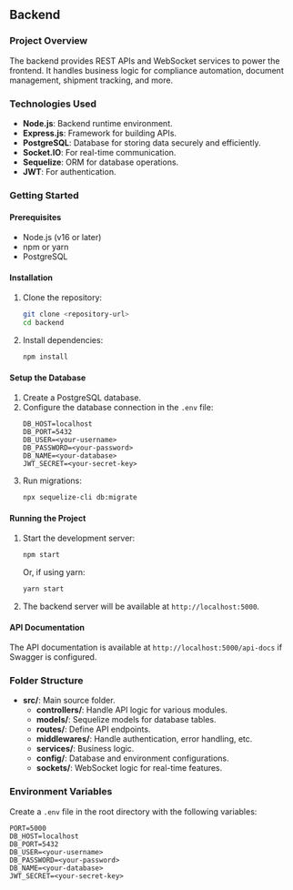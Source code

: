 
## **Backend**

### **Project Overview**
The backend provides REST APIs and WebSocket services to power the frontend. It handles business logic for compliance automation, document management, shipment tracking, and more.

### **Technologies Used**
- **Node.js**: Backend runtime environment.
- **Express.js**: Framework for building APIs.
- **PostgreSQL**: Database for storing data securely and efficiently.
- **Socket.IO**: For real-time communication.
- **Sequelize**: ORM for database operations.
- **JWT**: For authentication.

### **Getting Started**

#### **Prerequisites**
- Node.js (v16 or later)
- npm or yarn
- PostgreSQL

#### **Installation**
1. Clone the repository:
   ```bash
   git clone <repository-url>
   cd backend
   ```
2. Install dependencies:
   ```bash
   npm install
   ```

#### **Setup the Database**
1. Create a PostgreSQL database.
2. Configure the database connection in the `.env` file:
   ```
   DB_HOST=localhost
   DB_PORT=5432
   DB_USER=<your-username>
   DB_PASSWORD=<your-password>
   DB_NAME=<your-database>
   JWT_SECRET=<your-secret-key>
   ```
3. Run migrations:
   ```bash
   npx sequelize-cli db:migrate
   ```

#### **Running the Project**
1. Start the development server:
   ```bash
   npm start
   ```
   Or, if using yarn:
   ```bash
   yarn start
   ```
2. The backend server will be available at `http://localhost:5000`.

#### **API Documentation**
The API documentation is available at `http://localhost:5000/api-docs` if Swagger is configured.

### **Folder Structure**
- **src/**: Main source folder.
  - **controllers/**: Handle API logic for various modules.
  - **models/**: Sequelize models for database tables.
  - **routes/**: Define API endpoints.
  - **middlewares/**: Handle authentication, error handling, etc.
  - **services/**: Business logic.
  - **config/**: Database and environment configurations.
  - **sockets/**: WebSocket logic for real-time features.

### **Environment Variables**
Create a `.env` file in the root directory with the following variables:
```
PORT=5000
DB_HOST=localhost
DB_PORT=5432
DB_USER=<your-username>
DB_PASSWORD=<your-password>
DB_NAME=<your-database>
JWT_SECRET=<your-secret-key>
```

